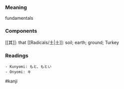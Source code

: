 ### Meaning

fundamentals

### Components

[[其]]: that [[Radicals/土|土]]: soil; earth; ground; Turkey

### Readings

```
- Kunyomi: もと、もとい
- Onyomi: キ
```

#kanji